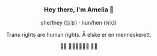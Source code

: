 <h3 align="center">Hey there, I'm Amelia 👀</h3>

<p align="center">she/they (🇬🇧) · hun/hen (🇳🇴)</p>
<p align="center">Trans rights are human rights. Å elske er en menneskerett.</p>
<p align="center">🏳️‍⚧️ 💖🧡💛💚💙💜 🏳️‍🌈</p>
